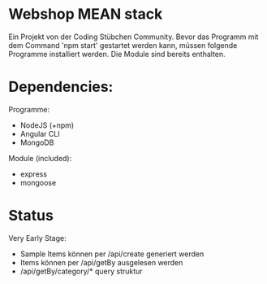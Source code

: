 # Webshop MEAN stack

Ein Projekt von der Coding Stübchen Community.
Bevor das Programm mit dem Command 'npm start' gestartet werden kann, müssen folgende Programme installiert werden. Die Module sind bereits enthalten.

# Dependencies:

Programme:
- NodeJS (+npm)
- Angular CLI
- MongoDB

Module (included):
- express
- mongoose


# Status

Very Early Stage:
- Sample Items können per /api/create generiert werden
- Items können per /api/getBy ausgelesen werden
- /api/getBy/category/* query struktur

